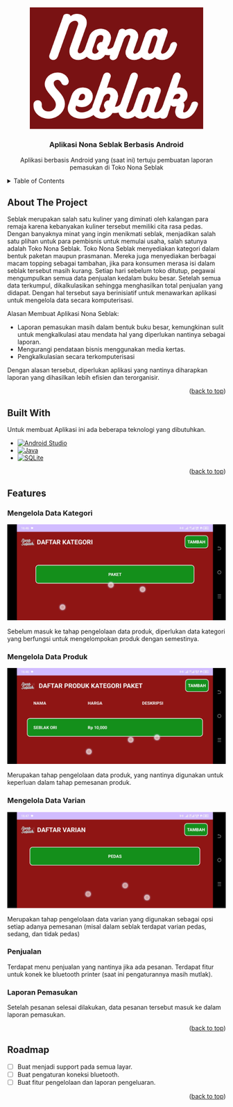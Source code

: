 <!-- Improved compatibility of back to top link: See: https://github.com/othneildrew/Best-README-Template/pull/73 -->
<a name="readme-top"></a>
<!--
*** Thanks for checking out the Best-README-Template. If you have a suggestion
*** that would make this better, please fork the repo and create a pull request
*** or simply open an issue with the tag "enhancement".
*** Don't forget to give the project a star!
*** Thanks again! Now go create something AMAZING! :D
-->



<!-- PROJECT SHIELDS -->
<!--
*** I'm using markdown "reference style" links for readability.
*** Reference links are enclosed in brackets [ ] instead of parentheses ( ).
*** See the bottom of this document for the declaration of the reference variables
*** for contributors-url, forks-url, etc. This is an optional, concise syntax you may use.
*** https://www.markdownguide.org/basic-syntax/#reference-style-links

[![Contributors][contributors-shield]][contributors-url]
[![Forks][forks-shield]][forks-url]
[![Stargazers][stars-shield]][stars-url]
[![Issues][issues-shield]][issues-url]
[![MIT License][license-shield]][license-url]
[![LinkedIn][linkedin-shield]][linkedin-url]
-->


<!-- PROJECT LOGO -->
<br />
<div align="center">
  <a href="https://github.com/dhondoi/Aplikasi-Nona-Seblak-Berbasis-Android">
    <img src="images/title.jpg" alt="Logo" width="400" >
  </a>

  <h3 align="center">Aplikasi Nona Seblak Berbasis Android</h3>

  <p align="center">
    Aplikasi berbasis Android yang (saat ini) tertuju pembuatan laporan pemasukan di Toko Nona Seblak
    <!--
    <br />
    <a href="https://github.com/othneildrew/Best-README-Template"><strong>Explore the docs »</strong></a>
    <br />
    <br />
    <a href="https://github.com/othneildrew/Best-README-Template">View Demo</a>
    ·
    <a href="https://github.com/othneildrew/Best-README-Template/issues">Report Bug</a>
    ·
    <a href="https://github.com/othneildrew/Best-README-Template/issues">Request Feature</a>
    -->
  </p>
</div>



<!-- TABLE OF CONTENTS -->
<details>
  <summary>Table of Contents</summary>
      <ul>
          <li><a href="#about-the-project">About The Project</a></li>
          <li><a href="#built-with">Built With</a></li>
          <li><a href="#features">Features</a></li>
      </ul>
  <!--
  <ol>
    <li>
      
    </li>
    <li>
      <a href="#getting-started">Getting Started</a>
      <ul>
        <li><a href="#prerequisites">Prerequisites</a></li>
        <li><a href="#installation">Installation</a></li>
      </ul>
    </li>
    <li><a href="#usage">Usage</a></li>
    <li><a href="#roadmap">Roadmap</a></li>
    <li><a href="#contributing">Contributing</a></li>
    <li><a href="#license">License</a></li>
    <li><a href="#contact">Contact</a></li>
    <li><a href="#acknowledgments">Acknowledgments</a></li>
  </ol>
  -->
</details>

<!-- ABOUT THE PROJECT -->
## About The Project

<!-- ![Product Name Screen Shot][product-screenshot] -->

Seblak merupakan salah satu kuliner yang diminati oleh kalangan para remaja karena kebanyakan kuliner tersebut memiliki cita rasa pedas. Dengan banyaknya minat yang ingin menikmati seblak, menjadikan salah satu plihan untuk para pembisnis untuk memulai usaha, salah satunya adalah Toko Nona Seblak. Toko Nona Seblak menyediakan kategori dalam bentuk paketan maupun prasmanan. Mereka juga menyediakan berbagai macam topping sebagai tambahan, jika para konsumen merasa isi dalam seblak tersebut masih kurang. Setiap hari sebelum toko ditutup, pegawai mengumpulkan semua data penjualan kedalam buku besar. Setelah semua data terkumpul, dikalkulasikan sehingga menghasilkan total penjualan yang didapat. Dengan hal tersebut saya berinisiatif untuk menawarkan aplikasi untuk mengelola data secara komputerisasi.

Alasan Membuat Aplikasi Nona Seblak:
* Laporan pemasukan masih dalam bentuk buku besar, kemungkinan sulit untuk mengkalkulasi atau mendata hal yang diperlukan nantinya sebagai laporan.
* Mengurangi pendataan bisnis menggunakan media kertas.
* Pengkalkulasian secara terkomputerisasi

Dengan alasan tersebut, diperlukan aplikasi yang nantinya diharapkan laporan yang dihasilkan lebih efisien dan terorganisir.

<p align="right">(<a href="#readme-top">back to top</a>)</p>

## Built With

Untuk membuat Aplikasi ini ada beberapa teknologi yang dibutuhkan.

* [![Android Studio][android-studio]][android-studio-url]
* [![Java][java]][java-url]
* [![SQLite][sqlite]][sqlite-url]

<p align="right">(<a href="#readme-top">back to top</a>)</p>

## Features

### Mengelola Data Kategori

![Kategori Menu][category-menu]

Sebelum masuk ke tahap pengelolaan data produk, diperlukan data kategori yang berfungsi untuk mengelompokan produk dengan semestinya.

### Mengelola Data Produk

![Produk Menu][product-menu]

Merupakan tahap pengelolaan data produk, yang nantinya digunakan untuk keperluan dalam tahap pemesanan produk.

### Mengelola Data Varian

![Varian Menu][variant-menu]

Merupakan tahap pengelolaan data varian yang digunakan sebagai opsi setiap adanya pemesanan (misal dalam seblak terdapat varian pedas, sedang, dan tidak pedas)

### Penjualan

Terdapat menu penjualan yang nantinya jika ada pesanan. Terdapat fitur untuk konek ke bluetooth printer (saat ini pengaturannya masih mutlak).

### Laporan Pemasukan

Setelah pesanan selesai dilakukan, data pesanan tersebut masuk ke dalam laporan pemasukan.

<p align="right">(<a href="#readme-top">back to top</a>)</p>

## Roadmap

- [ ] Buat menjadi support pada semua layar.
- [ ] Buat pengaturan koneksi bluetooth.
- [ ] Buat fitur pengelolaan dan laporan pengeluaran.

<p align="right">(<a href="#readme-top">back to top</a>)</p>

<!-- GETTING STARTED 
## Getting Started

This is an example of how you may give instructions on setting up your project locally.
To get a local copy up and running follow these simple example steps.

### Prerequisites

This is an example of how to list things you need to use the software and how to install them.
* npm
  ```sh
  npm install npm@latest -g
  ```

### Installation

_Below is an example of how you can instruct your audience on installing and setting up your app. This template doesn't rely on any external dependencies or services._

1. Get a free API Key at [https://example.com](https://example.com)
2. Clone the repo
   ```sh
   git clone https://github.com/your_username_/Project-Name.git
   ```
3. Install NPM packages
   ```sh
   npm install
   ```
4. Enter your API in `config.js`
   ```js
   const API_KEY = 'ENTER YOUR API';
   ```

<p align="right">(<a href="#readme-top">back to top</a>)</p>

-->

<!-- USAGE EXAMPLES 
## Usage

Use this space to show useful examples of how a project can be used. Additional screenshots, code examples and demos work well in this space. You may also link to more resources.

_For more examples, please refer to the [Documentation](https://example.com)_

<p align="right">(<a href="#readme-top">back to top</a>)</p>

-->

<!-- ROADMAP 
## Roadmap

- [x] Add Changelog
- [x] Add back to top links
- [ ] Add Additional Templates w/ Examples
- [ ] Add "components" document to easily copy & paste sections of the readme
- [ ] Multi-language Support
    - [ ] Chinese
    - [ ] Spanish

See the [open issues](https://github.com/othneildrew/Best-README-Template/issues) for a full list of proposed features (and known issues).

<p align="right">(<a href="#readme-top">back to top</a>)</p>

-->

<!-- CONTRIBUTING 
## Contributing

Contributions are what make the open source community such an amazing place to learn, inspire, and create. Any contributions you make are **greatly appreciated**.

If you have a suggestion that would make this better, please fork the repo and create a pull request. You can also simply open an issue with the tag "enhancement".
Don't forget to give the project a star! Thanks again!

1. Fork the Project
2. Create your Feature Branch (`git checkout -b feature/AmazingFeature`)
3. Commit your Changes (`git commit -m 'Add some AmazingFeature'`)
4. Push to the Branch (`git push origin feature/AmazingFeature`)
5. Open a Pull Request

<p align="right">(<a href="#readme-top">back to top</a>)</p>

-->

<!-- LICENSE 
## License

Distributed under the MIT License. See `LICENSE.txt` for more information.

<p align="right">(<a href="#readme-top">back to top</a>)</p>

-->

<!-- CONTACT 
## Contact

Your Name - [@your_twitter](https://twitter.com/your_username) - email@example.com

Project Link: [https://github.com/your_username/repo_name](https://github.com/your_username/repo_name)

<p align="right">(<a href="#readme-top">back to top</a>)</p>

-->

<!-- ACKNOWLEDGMENTS 
## Acknowledgments

Use this space to list resources you find helpful and would like to give credit to. I've included a few of my favorites to kick things off!

* [Choose an Open Source License](https://choosealicense.com)
* [GitHub Emoji Cheat Sheet](https://www.webpagefx.com/tools/emoji-cheat-sheet)
* [Malven's Flexbox Cheatsheet](https://flexbox.malven.co/)
* [Malven's Grid Cheatsheet](https://grid.malven.co/)
* [Img Shields](https://shields.io)
* [GitHub Pages](https://pages.github.com)
* [Font Awesome](https://fontawesome.com)
* [React Icons](https://react-icons.github.io/react-icons/search)

<p align="right">(<a href="#readme-top">back to top</a>)</p>

-->

<!-- MARKDOWN LINKS & IMAGES -->
<!-- https://www.markdownguide.org/basic-syntax/#reference-style-links -->
<!--
[contributors-shield]: https://img.shields.io/github/contributors/othneildrew/Best-README-Template.svg?style=for-the-badge
[contributors-url]: https://github.com/othneildrew/Best-README-Template/graphs/contributors
[forks-shield]: https://img.shields.io/github/forks/othneildrew/Best-README-Template.svg?style=for-the-badge
[forks-url]: https://github.com/othneildrew/Best-README-Template/network/members
[stars-shield]: https://img.shields.io/github/stars/othneildrew/Best-README-Template.svg?style=for-the-badge
[stars-url]: https://github.com/othneildrew/Best-README-Template/stargazers
[issues-shield]: https://img.shields.io/github/issues/othneildrew/Best-README-Template.svg?style=for-the-badge
[issues-url]: https://github.com/othneildrew/Best-README-Template/issues
[license-shield]: https://img.shields.io/github/license/othneildrew/Best-README-Template.svg?style=for-the-badge
[license-url]: https://github.com/othneildrew/Best-README-Template/blob/master/LICENSE.txt
[linkedin-shield]: https://img.shields.io/badge/-LinkedIn-black.svg?style=for-the-badge&logo=linkedin&colorB=555
[linkedin-url]: https://linkedin.com/in/othneildrew
-->


[product-screenshot]: images/splash_screen.jpg

[android-studio]: https://img.shields.io/badge/Android%20Studio-3DDC84.svg?style=for-the-badge&logo=android-studio&logoColor=white
[android-studio-url]: https://developer.android.com/studio
[java]: https://img.shields.io/badge/java-%23ED8B00.svg?style=for-the-badge&logo=openjdk&logoColor=white
[java-url]: https://openjdk.org/
[sqlite]: https://img.shields.io/badge/sqlite-%2307405e.svg?style=for-the-badge&logo=sqlite&logoColor=white
[sqlite-url]: https://www.sqlite.org/index.html

[splash-screen]: images/splash_screen.jpg
[category-menu]: images/category_menu.jpg
[product-menu]: images/product_menu.jpg
[variant-menu]: images/variant_menu.jpg
